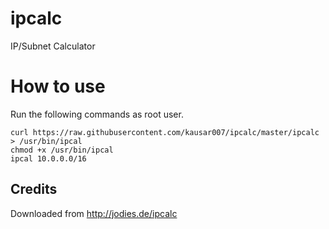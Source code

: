 # ipcalc
IP/Subnet Calculator

# How to use
Run the following commands as root user.

    curl https://raw.githubusercontent.com/kausar007/ipcalc/master/ipcalc > /usr/bin/ipcal
    chmod +x /usr/bin/ipcal
    ipcal 10.0.0.0/16

## Credits
Downloaded from http://jodies.de/ipcalc
